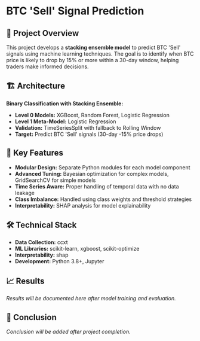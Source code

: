 # BTC 'Sell' Signal Prediction

## 🎯 Project Overview

This project develops a **stacking ensemble model** to predict BTC 'Sell' signals using machine learning techniques. The goal is to identify when BTC price is likely to drop by 15% or more within a 30-day window, helping traders make informed decisions.

## 🏗️ Architecture

**Binary Classification with Stacking Ensemble:**
- **Level 0 Models:** XGBoost, Random Forest, Logistic Regression
- **Level 1 Meta-Model:** Logistic Regression
- **Validation:** TimeSeriesSplit with fallback to Rolling Window
- **Target:** Predict BTC 'Sell' signals (30-day -15% price drops)

## 🚀 Key Features

- **Modular Design:** Separate Python modules for each model component
- **Advanced Tuning:** Bayesian optimization for complex models, GridSearchCV for simple models
- **Time Series Aware:** Proper handling of temporal data with no data leakage
- **Class Imbalance:** Handled using class weights and threshold strategies
- **Interpretability:** SHAP analysis for model explainability


## 🛠️ Technical Stack

- **Data Collection:** ccxt
- **ML Libraries:** scikit-learn, xgboost, scikit-optimize
- **Interpretability:** shap
- **Development:** Python 3.8+, Jupyter

## 📈 Results

*Results will be documented here after model training and evaluation.*

## 🎯 Conclusion

*Conclusion will be added after project completion.*


